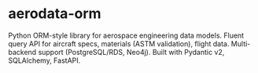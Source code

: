 # aerodata-orm
Python ORM-style library for aerospace engineering data models. Fluent query API for aircraft specs, materials (ASTM validation), flight data. Multi-backend support (PostgreSQL/RDS, Neo4j). Built with Pydantic v2, SQLAlchemy, FastAPI.
